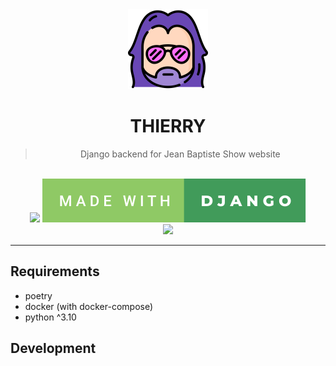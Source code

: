 <div align="center">
  <img src="./resources/images/man.svg" height="128" />
  <br />
  <h1>THIERRY</h1>
  <blockquote>
  <p>Django backend for Jean Baptiste Show website</p>
  </blockquote>
  <br />
  <img src="https://forthebadge.com/images/badges/built-with-love.svg" />
  <img src="./resources/images/made-with-django.svg" />
  <br />
  <img src="https://github.com/github/docs/actions/workflows/codeql-analysis.yml/badge.svg?branch=main" />
</div>

---

## Requirements
- poetry
- docker (with docker-compose)
- python ^3.10

## Development

